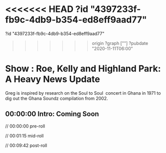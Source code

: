 <<<<<<< HEAD
?id "4397233f-fb9c-4db9-b354-ed8eff9aad77"
=======
?id "4397233f-fb9c-4db9-b354-ed8eff9aad77"
>>>>>>> origin
?graph [""]
?pubdate "2020-11-11T06:00"

# Show : Roe, Kelly and Highland Park: A Heavy News Update

Greg is inspired by research on the Soul to Soul  concert in Ghana in 1971 to dig out the Ghana Soundz compilation from 2002.

## 00:00:00 Intro: Coming Soon

// 00:00:00 pre-roll

// 00:01:15 mid-roll

// 00:09:42 post-roll
